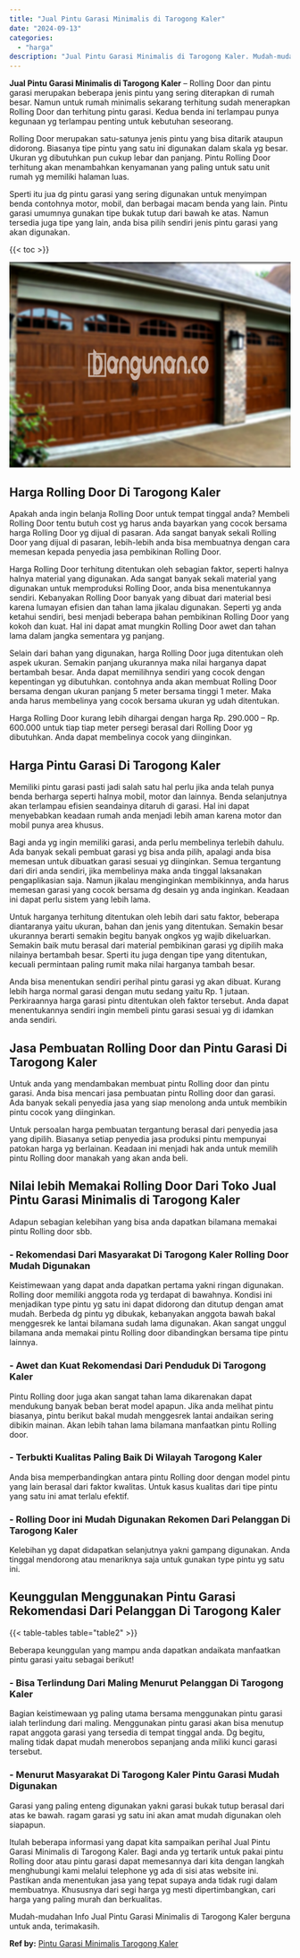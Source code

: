 ```yaml
---
title: "Jual Pintu Garasi Minimalis di Tarogong Kaler"
date: "2024-09-13"
categories: 
  - "harga"
description: "Jual Pintu Garasi Minimalis di Tarogong Kaler. Mudah-mudahan Info Jual Pintu Garasi Minimalis di Tarogong Kaler berguna untuk anda, terimakasih...."
---
```


**Jual Pintu Garasi Minimalis di Tarogong Kaler** – Rolling Door dan pintu garasi merupakan beberapa jenis pintu yang sering diterapkan di rumah besar. Namun untuk rumah minimalis sekarang terhitung sudah menerapkan Rolling Door dan terhitung pintu garasi. Kedua benda ini terlampau punya kegunaan yg terlampau penting untuk kebutuhan seseorang.

Rolling Door merupakan satu-satunya jenis pintu yang bisa ditarik ataupun didorong. Biasanya tipe pintu yang satu ini digunakan dalam skala yg besar. Ukuran yg dibutuhkan pun cukup lebar dan panjang. Pintu Rolling Door terhitung akan menambahkan kenyamanan yang paling untuk satu unit rumah yg memiliki halaman luas.

Sperti itu jua dg pintu garasi yang sering digunakan untuk menyimpan benda contohnya motor, mobil, dan berbagai macam benda yang lain. Pintu garasi umumnya gunakan tipe bukak tutup dari bawah ke atas. Namun tersedia juga tipe yang lain, anda bisa pilih sendiri jenis pintu garasi yang akan digunakan.

{{< toc >}}

![Jual Pintu Garasi Minimalis di Tarogong Kaler](/images/pintu-garasi-71.png)

## Harga Rolling Door Di Tarogong Kaler

Apakah anda ingin belanja Rolling Door untuk tempat tinggal anda? Membeli Rolling Door tentu butuh cost yg harus anda bayarkan yang cocok bersama harga Rolling Door yg dijual di pasaran. Ada sangat banyak sekali Rolling Door yang dijual di pasaran, lebih-lebih anda bisa membuatnya dengan cara memesan kepada penyedia jasa pembikinan Rolling Door.

Harga Rolling Door terhitung ditentukan oleh sebagian faktor, seperti halnya halnya material yang digunakan. Ada sangat banyak sekali material yang digunakan untuk memproduksi Rolling Door, anda bisa menentukannya sendiri. Kebanyakan Rolling Door banyak yang dibuat dari material besi karena lumayan efisien dan tahan lama jikalau digunakan. Seperti yg anda ketahui sendiri, besi menjadi beberapa bahan pembikinan Rolling Door yang kokoh dan kuat. Hal ini dapat amat mungkin Rolling Door awet dan tahan lama dalam jangka sementara yg panjang.

Selain dari bahan yang digunakan, harga Rolling Door juga ditentukan oleh aspek ukuran. Semakin panjang ukurannya maka nilai harganya dapat bertambah besar. Anda dapat memilihnya sendiri yang cocok dengan kepentingan yg dibutuhkan. contohnya anda akan membuat Rolling Door bersama dengan ukuran panjang 5 meter bersama tinggi 1 meter. Maka anda harus membelinya yang cocok bersama ukuran yg udah ditentukan.

Harga Rolling Door kurang lebih dihargai dengan harga Rp. 290.000 – Rp. 600.000 untuk tiap tiap meter persegi berasal dari Rolling Door yg dibutuhkan. Anda dapat membelinya cocok yang diinginkan.

## Harga Pintu Garasi Di Tarogong Kaler

Memiliki pintu garasi pasti jadi salah satu hal perlu jika anda telah punya benda berharga seperti halnya mobil, motor dan lainnya. Benda selanjutnya akan terlampau efisien seandainya ditaruh di garasi. Hal ini dapat menyebabkan keadaan rumah anda menjadi lebih aman karena motor dan mobil punya area khusus.

Bagi anda yg ingin memiliki garasi, anda perlu membelinya terlebih dahulu. Ada banyak sekali pembuat garasi yg bisa anda pilih, apalagi anda bisa memesan untuk dibuatkan garasi sesuai yg diinginkan. Semua tergantung dari diri anda sendiri, jika membelinya maka anda tinggal laksanakan pengaplikasian saja. Namun jikalau menginginkan membikinnya, anda harus memesan garasi yang cocok bersama dg desain yg anda inginkan. Keadaan ini dapat perlu sistem yang lebih lama.

Untuk harganya terhitung ditentukan oleh lebih dari satu faktor, beberapa diantaranya yaitu ukuran, bahan dan jenis yang ditentukan. Semakin besar ukurannya berarti semakin begitu banyak ongkos yg wajib dikeluarkan. Semakin baik mutu berasal dari material pembikinan garasi yg dipilih maka nilainya bertambah besar. Sperti itu juga dengan tipe yang ditentukan, kecuali permintaan paling rumit maka nilai harganya tambah besar.

Anda bisa menentukan sendiri perihal pintu garasi yg akan dibuat. Kurang lebih harga normal garasi dengan mutu sedang yaitu Rp. 1 jutaan. Perkiraannya harga garasi pintu ditentukan oleh faktor tersebut. Anda dapat menentukannya sendiri ingin membeli pintu garasi sesuai yg di idamkan anda sendiri.

## Jasa Pembuatan Rolling Door dan Pintu Garasi Di Tarogong Kaler

Untuk anda yang mendambakan membuat pintu Rolling door dan pintu garasi. Anda bisa mencari jasa pembuatan pintu Rolling door dan garasi. Ada banyak sekali penyedia jasa yang siap menolong anda untuk membikin pintu cocok yang diinginkan.

Untuk persoalan harga pembuatan tergantung berasal dari penyedia jasa yang dipilih. Biasanya setiap penyedia jasa produksi pintu mempunyai patokan harga yg berlainan. Keadaan ini menjadi hak anda untuk memilih pintu Rolling door manakah yang akan anda beli.

## Nilai lebih Memakai Rolling Door Dari Toko Jual Pintu Garasi Minimalis di Tarogong Kaler

Adapun sebagian kelebihan yang bisa anda dapatkan bilamana memakai pintu Rolling door sbb.

### \- Rekomendasi Dari Masyarakat Di Tarogong Kaler Rolling Door Mudah Digunakan

Keistimewaan yang dapat anda dapatkan pertama yakni ringan digunakan. Rolling door memiliki anggota roda yg terdapat di bawahnya. Kondisi ini menjadikan type pintu yg satu ini dapat didorong dan ditutup dengan amat mudah. Berbeda dg pintu yg dibukak, kebanyakan anggota bawah bakal menggesrek ke lantai bilamana sudah lama digunakan. Akan sangat unggul bilamana anda memakai pintu Rolling door dibandingkan bersama tipe pintu lainnya.

### \- Awet dan Kuat Rekomendasi Dari Penduduk Di Tarogong Kaler

Pintu Rolling door juga akan sangat tahan lama dikarenakan dapat mendukung banyak beban berat model apapun. Jika anda melihat pintu biasanya, pintu berikut bakal mudah menggesrek lantai andaikan sering dibikin mainan. Akan lebih tahan lama bilamana manfaatkan pintu Rolling door.

### \- Terbukti Kualitas Paling Baik Di Wilayah Tarogong Kaler

Anda bisa memperbandingkan antara pintu Rolling door dengan model pintu yang lain berasal dari faktor kwalitas. Untuk kasus kualitas dari tipe pintu yang satu ini amat terlalu efektif.

### \- Rolling Door ini Mudah Digunakan Rekomen Dari Pelanggan Di Tarogong Kaler

Kelebihan yg dapat didapatkan selanjutnya yakni gampang digunakan. Anda tinggal mendorong atau menariknya saja untuk gunakan type pintu yg satu ini.

## Keunggulan Menggunakan Pintu Garasi Rekomendasi Dari Pelanggan Di Tarogong Kaler

{{< table-tables table="table2" >}}

Beberapa keunggulan yang mampu anda dapatkan andaikata manfaatkan pintu garasi yaitu sebagai berikut!

### \- Bisa Terlindung Dari Maling Menurut Pelanggan Di Tarogong Kaler

Bagian keistimewaan yg paling utama bersama menggunakan pintu garasi ialah terlindung dari maling. Menggunakan pintu garasi akan bisa menutup rapat anggota garasi yang tersedia di tempat tinggal anda. Dg begitu, maling tidak dapat mudah menerobos sepanjang anda miliki kunci garasi tersebut.

### \- Menurut Masyarakat Di Tarogong Kaler Pintu Garasi Mudah Digunakan

Garasi yang paling enteng digunakan yakni garasi bukak tutup berasal dari atas ke bawah. ragam garasi yg satu ini akan amat mudah digunakan oleh siapapun.

Itulah beberapa informasi yang dapat kita sampaikan perihal Jual Pintu Garasi Minimalis di Tarogong Kaler. Bagi anda yg tertarik untuk pakai pintu Rolling door atau pintu garasi dapat memesannya dari kita dengan langkah menghubungi kami melalui telephone yg ada di sisi atas website ini. Pastikan anda menentukan jasa yang tepat supaya anda tidak rugi dalam membuatnya. Khususnya dari segi harga yg mesti dipertimbangkan, cari harga yang paling murah dan berkualitas.

Mudah-mudahan Info Jual Pintu Garasi Minimalis di Tarogong Kaler berguna untuk anda, terimakasih.

**Ref by:** [Pintu Garasi Minimalis Tarogong Kaler](https://id.wikipedia.org/wiki/Pintu)
